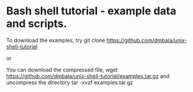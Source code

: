 
# Bash shell tutorial - example data and scripts. 

To download the examples, try 
git clone https://github.com/dmbala/unix-shell-tutorial

or 

You can download the compressed file, 
wget https://github.com/dmbala/unix-shell-tutorial/examples.tar.gz 
and uncompress the directory
tar -xvzf examples.tar.gz 

